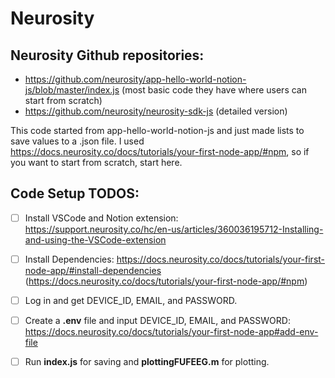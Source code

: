 # Neurosity

## Neurosity Github repositories:
- https://github.com/neurosity/app-hello-world-notion-js/blob/master/index.js (most basic code they have where users can start from scratch)
- https://github.com/neurosity/neurosity-sdk-js (detailed version)

This code started from app-hello-world-notion-js and just made lists to save values to a .json file. I used https://docs.neurosity.co/docs/tutorials/your-first-node-app/#npm, so if you want to start from scratch, start here.

## Code Setup TODOS:
- [ ] Install VSCode and Notion extension: https://support.neurosity.co/hc/en-us/articles/360036195712-Installing-and-using-the-VSCode-extension
- [ ] Install Dependencies: https://docs.neurosity.co/docs/tutorials/your-first-node-app/#install-dependencies (https://docs.neurosity.co/docs/tutorials/your-first-node-app/#npm)
- [ ] Log in and get DEVICE_ID, EMAIL, and PASSWORD.
- [ ] Create a **.env** file and input DEVICE_ID, EMAIL, and PASSWORD: https://docs.neurosity.co/docs/tutorials/your-first-node-app#add-env-file
- [ ] Run **index.js** for saving and **plottingFUFEEG.m** for plotting.


